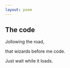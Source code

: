 ```yaml
---
layout: poem
---
```



## The code

Jollowing the road,

that wizards before me code.

Just wait while it loads.

<p><i class="fa fa-spinner fa-pulse fa-3x fa-fw"></i></p>

